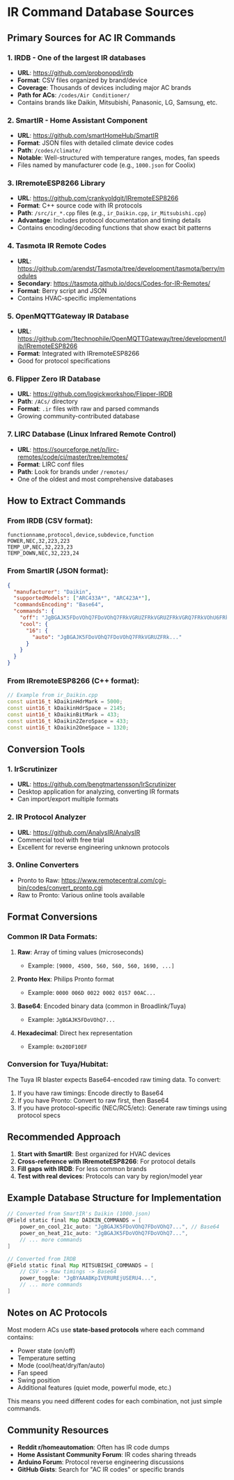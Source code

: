 # IR Command Database Sources

## Primary Sources for AC IR Commands

### 1. **IRDB - One of the largest IR databases**
- **URL**: https://github.com/probonopd/irdb
- **Format**: CSV files organized by brand/device
- **Coverage**: Thousands of devices including major AC brands
- **Path for ACs**: `/codes/Air Conditioner/`
- Contains brands like Daikin, Mitsubishi, Panasonic, LG, Samsung, etc.

### 2. **SmartIR - Home Assistant Component**
- **URL**: https://github.com/smartHomeHub/SmartIR
- **Format**: JSON files with detailed climate device codes  
- **Path**: `/codes/climate/`
- **Notable**: Well-structured with temperature ranges, modes, fan speeds
- Files named by manufacturer code (e.g., `1000.json` for Coolix)

### 3. **IRremoteESP8266 Library**
- **URL**: https://github.com/crankyoldgit/IRremoteESP8266
- **Format**: C++ source code with IR protocols
- **Path**: `/src/ir_*.cpp` files (e.g., `ir_Daikin.cpp`, `ir_Mitsubishi.cpp`)
- **Advantage**: Includes protocol documentation and timing details
- Contains encoding/decoding functions that show exact bit patterns

### 4. **Tasmota IR Remote Codes**
- **URL**: https://github.com/arendst/Tasmota/tree/development/tasmota/berry/modules
- **Secondary**: https://tasmota.github.io/docs/Codes-for-IR-Remotes/
- **Format**: Berry script and JSON
- Contains HVAC-specific implementations

### 5. **OpenMQTTGateway IR Database**
- **URL**: https://github.com/1technophile/OpenMQTTGateway/tree/development/lib/IRremoteESP8266
- **Format**: Integrated with IRremoteESP8266
- Good for protocol specifications

### 6. **Flipper Zero IR Database**
- **URL**: https://github.com/logickworkshop/Flipper-IRDB
- **Path**: `/ACs/` directory
- **Format**: `.ir` files with raw and parsed commands
- Growing community-contributed database

### 7. **LIRC Database (Linux Infrared Remote Control)**
- **URL**: https://sourceforge.net/p/lirc-remotes/code/ci/master/tree/remotes/
- **Format**: LIRC conf files
- **Path**: Look for brands under `/remotes/`
- One of the oldest and most comprehensive databases

## How to Extract Commands

### From IRDB (CSV format):
```csv
functionname,protocol,device,subdevice,function
POWER,NEC,32,223,223
TEMP_UP,NEC,32,223,23
TEMP_DOWN,NEC,32,223,24
```

### From SmartIR (JSON format):
```json
{
  "manufacturer": "Daikin",
  "supportedModels": ["ARC433A*", "ARC423A*"],
  "commandsEncoding": "Base64",
  "commands": {
    "off": "JgBGAJK5FDoVOhQ7FDoVOhQ7FRkVGRUZFRkVGRUZFRkVGRQ7FRkVOhU6FRkVGRUZFRkVGRUZFRkVGRUZFRkVGRUZFRkVGRQADQUAAA==",
    "cool": {
      "16": {
        "auto": "JgBGAJK5FDoVOhQ7FDoVOhQ7FRkVGRUZFRk..."
      }
    }
  }
}
```

### From IRremoteESP8266 (C++ format):
```cpp
// Example from ir_Daikin.cpp
const uint16_t kDaikinHdrMark = 5000;
const uint16_t kDaikinHdrSpace = 2145;
const uint16_t kDaikinBitMark = 433;
const uint16_t kDaikin2ZeroSpace = 433;
const uint16_t kDaikin2OneSpace = 1320;
```

## Conversion Tools

### 1. **IrScrutinizer**
- **URL**: https://github.com/bengtmartensson/IrScrutinizer
- Desktop application for analyzing, converting IR formats
- Can import/export multiple formats

### 2. **IR Protocol Analyzer**
- **URL**: https://github.com/AnalysIR/AnalysIR
- Commercial tool with free trial
- Excellent for reverse engineering unknown protocols

### 3. **Online Converters**
- Pronto to Raw: https://www.remotecentral.com/cgi-bin/codes/convert_pronto.cgi
- Raw to Pronto: Various online tools available

## Format Conversions

### Common IR Data Formats:
1. **Raw**: Array of timing values (microseconds)
   - Example: `[9000, 4500, 560, 560, 560, 1690, ...]`

2. **Pronto Hex**: Philips Pronto format
   - Example: `0000 006D 0022 0002 0157 00AC...`

3. **Base64**: Encoded binary data (common in Broadlink/Tuya)
   - Example: `JgBGAJK5FDoVOhQ7...`

4. **Hexadecimal**: Direct hex representation
   - Example: `0x20DF10EF`

### Conversion for Tuya/Hubitat:
The Tuya IR blaster expects Base64-encoded raw timing data. To convert:

1. If you have raw timings: Encode directly to Base64
2. If you have Pronto: Convert to raw first, then Base64
3. If you have protocol-specific (NEC/RC5/etc): Generate raw timings using protocol specs

## Recommended Approach

1. **Start with SmartIR**: Best organized for HVAC devices
2. **Cross-reference with IRremoteESP8266**: For protocol details
3. **Fill gaps with IRDB**: For less common brands
4. **Test with real devices**: Protocols can vary by region/model year

## Example Database Structure for Implementation

```groovy
// Converted from SmartIR's Daikin (1000.json)
@Field static final Map DAIKIN_COMMANDS = [
    power_on_cool_21c_auto: "JgBGAJK5FDoVOhQ7FDoVOhQ7...", // Base64
    power_on_heat_21c_auto: "JgBGAJK5FDoVOhQ7FDoVOhQ7...",
    // ... more commands
]

// Converted from IRDB
@Field static final Map MITSUBISHI_COMMANDS = [
    // CSV -> Raw timings -> Base64
    power_toggle: "JgBYAAABKpIVERUREjUSERU4...",
    // ... more commands
]
```

## Notes on AC Protocols

Most modern ACs use **state-based protocols** where each command contains:
- Power state (on/off)
- Temperature setting
- Mode (cool/heat/dry/fan/auto)
- Fan speed
- Swing position
- Additional features (quiet mode, powerful mode, etc.)

This means you need different codes for each combination, not just simple commands.

## Community Resources

- **Reddit r/homeautomation**: Often has IR code dumps
- **Home Assistant Community Forum**: IR codes sharing threads
- **Arduino Forum**: Protocol reverse engineering discussions
- **GitHub Gists**: Search for "AC IR codes" or specific brands
